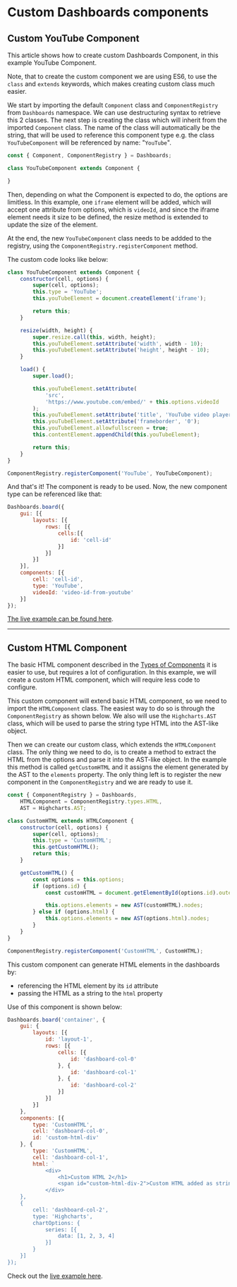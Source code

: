 Custom Dashboards components
===

## Custom YouTube Component
This article shows how to create custom Dashboards Component, in this example YouTube Component.

Note, that to create the custom component we are using ES6, to use the `class` and `extends` keywords, which makes creating custom class much easier.

We start by importing the default `Component` class and `ComponentRegistry` from `Dashboards` namespace. We can use destructuring syntax to retrieve this 2 classes. The next step is creating the class which will inherit from the imported `Component` class.
The name of the class will automatically be the string, that will be used to reference this component type e.g. the class `YouTubeComponent` will be referenced by name: "`YouTube`".

```js
const { Component, ComponentRegistry } = Dashboards;

class YouTubeComponent extends Component {

}
```

Then, depending on what the Component is expected to do, the options are limitless. In this example, one `iframe` element will be added, which will accept one attribute from options, which is `videoId`, and since the iframe element needs it size to be defined, the resize method is extended to update the size of the element.

At the end, the new `YouTubeComponent` class needs to be addded to the registry, using the `ComponentRegistry.registerComponent` method.

The custom code looks like below:

```js
class YouTubeComponent extends Component {
    constructor(cell, options) {
        super(cell, options);
        this.type = 'YouTube';
        this.youTubeElement = document.createElement('iframe');

        return this;
    }

    resize(width, height) {
        super.resize.call(this, width, height);
        this.youTubeElement.setAttribute('width', width - 10);
        this.youTubeElement.setAttribute('height', height - 10);
    }

    load() {
        super.load();

        this.youTubeElement.setAttribute(
            'src',
            'https://www.youtube.com/embed/' + this.options.videoId
        );
        this.youTubeElement.setAttribute('title', 'YouTube video player');
        this.youTubeElement.setAttribute('frameborder', '0');
        this.youTubeElement.allowfullscreen = true;
        this.contentElement.appendChild(this.youTubeElement);

        return this;
    }
}

ComponentRegistry.registerComponent('YouTube', YouTubeComponent);
```

And that's it! The component is ready to be used. Now, the new component type can be referenced like that:

```js
Dashboards.board({
    gui: [{
        layouts: [{
            rows: [{
                cells:[{
                    id: 'cell-id'
                }]
            }]
        }]
    }],
    components: [{
        cell: 'cell-id',
        type: 'YouTube',
        videoId: 'video-id-from-youtube'
    }]
});
```
[The live example can be found here](https://www.highcharts.com/samples/embed/dashboards/components/custom-component).

---
## Custom HTML Component
The basic HTML component described in the [Types of Components](https://www.highcharts.com/docs/dashboards/types-of-components) it is easier to use, but requires a lot of configuration. In this example, we will create a custom HTML component, which will require less code to configure.

This custom component will extend basic HTML component, so we need to import the `HTMLComponent` class. The easiest way to do so is through the `ComponentRegistry` as shown below. We also will use the `Highcharts.AST` class, which will be used to parse the string type HTML into the AST-like object.

Then we can create our custom class, which extends the `HTMLComponent` class. The only thing we need to do, is to create a method to extract the HTML from the options and parse it into the AST-like object. In the example this method is called `getCustomHTML` and it assigns the element generated by the AST to the `elements` property. The only thing left is to register the new component in the `ComponentRegistry` and we are ready to use it.

```js
const { ComponentRegistry } = Dashboards,
    HTMLComponent = ComponentRegistry.types.HTML,
    AST = Highcharts.AST;

class CustomHTML extends HTMLComponent {
    constructor(cell, options) {
        super(cell, options);
        this.type = 'CustomHTML';
        this.getCustomHTML();
        return this;
    }

    getCustomHTML() {
        const options = this.options;
        if (options.id) {
            const customHTML = document.getElementById(options.id).outerHTML;

            this.options.elements = new AST(customHTML).nodes;
        } else if (options.html) {
            this.options.elements = new AST(options.html).nodes;
        }
    }
}

ComponentRegistry.registerComponent('CustomHTML', CustomHTML);
```

This custom component can generate HTML elements in the dashboards by:
- referencing the HTML element by its `id` attribute
- passing the HTML as a string to the `html` property

Use of this component is shown below:

```js
Dashboards.board('container', {
    gui: {
        layouts: [{
            id: 'layout-1',
            rows: [{
                cells: [{
                    id: 'dashboard-col-0'
                }, {
                    id: 'dashboard-col-1'
                }, {
                    id: 'dashboard-col-2'
                }]
            }]
        }]
    },
    components: [{
        type: 'CustomHTML',
        cell: 'dashboard-col-0',
        id: 'custom-html-div'
    }, {
        type: 'CustomHTML',
        cell: 'dashboard-col-1',
        html: `
            <div>
                <h1>Custom HTML 2</h1>
                <span id="custom-html-div-2">Custom HTML added as string </span>
            </div>
    },
    {
        cell: 'dashboard-col-2',
        type: 'Highcharts',
        chartOptions: {
            series: [{
                data: [1, 2, 3, 4]
            }]
        }
    }]
});
```
Check out the [live example here](https://www.highcharts.com/samples/embed/dashboards/components/custom-html-component).
